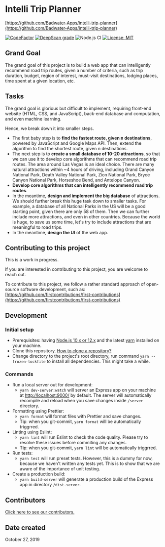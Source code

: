 # Intelli Trip Planner

[https://github.com/Badwater-Apps/intelli-trip-planner](https://github.com/Badwater-Apps/intelli-trip-planner)

[![CodeFactor](https://www.codefactor.io/repository/github/badwaterbay/intelli-trip-planner/badge)](https://www.codefactor.io/repository/github/badwaterbay/intelli-trip-planner)
[![DeepScan grade](https://deepscan.io/api/teams/9440/projects/11966/branches/179827/badge/grade.svg)](https://deepscan.io/dashboard#view=project&tid=9440&pid=11966&bid=179827)
![Node.js CI](https://github.com/BadwaterBay/intelli-trip-planner/workflows/Node.js%20CI/badge.svg)
[![License: MIT](https://img.shields.io/badge/License-MIT-yellow.svg)](https://opensource.org/licenses/MIT)

## Grand Goal

The grand goal of this project is to build a web app that can intelligently recommend road trip routes, given a number of criteria, such as trip duration, budget, region of interest, must-visit destinations, lodging places, time spent at a given location, etc.

## Tasks

The grand goal is glorious but difficult to implement, requiring front-end website (HTML, CSS, and JavaScript), back-end database and computation, and even machine learning.

Hence, we break down it into smaller steps.

- The first baby step is to **find the fastest route, given n destinations**, powered by JavaScript and Google Maps API. Then, extend the algorithm to find the shortest route, given n destinations.
- The next step is to **create a small database of 10-20 attractions**, so that we can use it to develop core algorithms that can recommend road trip routes. The area around Las Vegas is an ideal choice. There are many natural attractions within ~4 hours of driving, including Grand Canyon National Park, Death Valley National Park, Zion National Park, Bryce Canyon National Park, Horseshoe Bend, and Antelope Canyon.
- **Develop core algorithms that can intelligently recommend road trip routes**.
- In the meantime, **design and implement the big database** of attractions. We should further break this huge task down to smaller tasks. For example, a database of all National Parks in the US will be a good starting point, given there are only 58 of them. Then we can further include more attractions, and even in other countries. Because the world is huge, to save us some time, let's try to include attractions that are meaningful to road trips.
- In the meantime, **design the UI** of the web app.

## Contributing to this project

This is a work in progress.

If you are interested in contributing to this project, you are welcome to reach out.

To contribute to this project, we follow a rather standard approach of open-source software development, such as: [https://github.com/firstcontributions/first-contributions](https://github.com/firstcontributions/first-contributions)

## Development

### Initial setup

- Prerequisites: having [Node.js 10.x or 12.x](https://nodejs.org/en/) and the latest [yarn](https://classic.yarnpkg.com/en/docs/install/) installed on your machine.
- Clone this repository. [How to clone a repository?](https://help.github.com/en/github/creating-cloning-and-archiving-repositories/cloning-a-repository)
- Change directory to the project's root directory, run command `yarn --frozen-lockfile` to install all dependencies. This might take a while.

### Commands

- Run a local server out for development:
  - `yarn dev-server:watch` will server an Express app on your machine at [http://localhost:9000/](http://localhost:9000/) by default. The server will automatically recompile and reload when you save changes inside `/server` directory.
- Formatting using Prettier:
  - `yarn format` will format files with Prettier and save changes.
  - Tip: when you git-commit, `yarn format` will be automatically triggrred.
- Linting using Eslint:
  - `yarn lint` will run Eslint to check the code quality. Please try to resolve these issues before commiting any changes.
  - Tip: when you git-commit, `yarn lint` will be automatically triggrred.
- Run tests:
  - `yarn test` will run preset tests. However, this is a dummy for now, because we haven't written any tests yet. This is to show that we are aware of the importance of unit testing.
- Create a production build:
  - `yarn build-server` will generate a production build of the Express app in directory `/dist-server`.

## Contributors

[Click here to see our contributors.](https://github.com/Badwater-Apps/intelli-trip-planner/graphs/contributors)

## Date created

October 27, 2019
